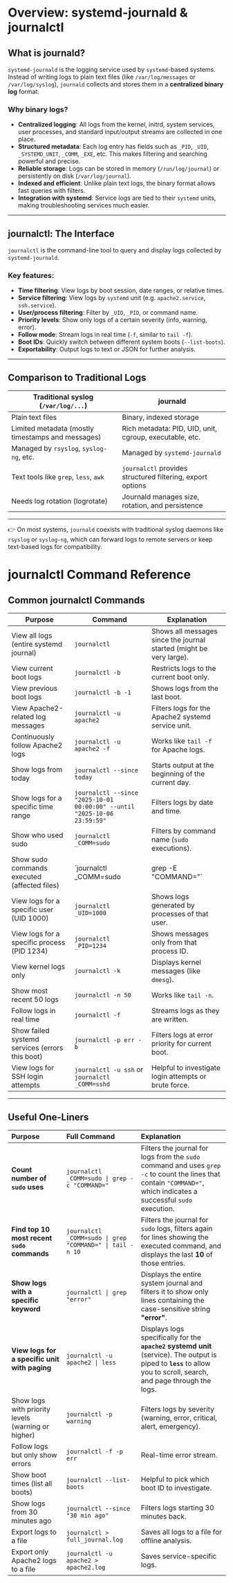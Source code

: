 # Overview: systemd-journald & journalctl

## What is journald?
`systemd-journald` is the logging service used by `systemd`-based systems.  
Instead of writing logs to plain text files (like `/var/log/messages` or `/var/log/syslog`), `journald` collects and stores them in a **centralized binary log** format.

### Why binary logs?
- **Centralized logging**: All logs from the kernel, initrd, system services, user processes, and standard input/output streams are collected in one place.
- **Structured metadata**: Each log entry has fields such as `_PID`, `_UID`, `_SYSTEMD_UNIT`, `_COMM`, `_EXE`, etc. This makes filtering and searching powerful and precise.
- **Reliable storage**: Logs can be stored in memory (`/run/log/journal`) or persistently on disk (`/var/log/journal`).
- **Indexed and efficient**: Unlike plain text logs, the binary format allows fast queries with filters.
- **Integration with systemd**: Service logs are tied to their `systemd` units, making troubleshooting services much easier.

---

## journalctl: The Interface
`journalctl` is the command-line tool to query and display logs collected by `systemd-journald`.

### Key features:
- **Time filtering**: View logs by boot session, date ranges, or relative times.
- **Service filtering**: View logs by `systemd` unit (e.g. `apache2.service`, `ssh.service`).
- **User/process filtering**: Filter by `_UID`, `_PID`, or command name.
- **Priority levels**: Show only logs of a certain severity (info, warning, error).
- **Follow mode**: Stream logs in real time (`-f`, similar to `tail -f`).
- **Boot IDs**: Quickly switch between different system boots (`--list-boots`).
- **Exportability**: Output logs to text or JSON for further analysis.

---

## Comparison to Traditional Logs
| Traditional syslog (`/var/log/...`) | journald |
|-------------------------------------|----------|
| Plain text files | Binary, indexed storage |
| Limited metadata (mostly timestamps and messages) | Rich metadata: PID, UID, unit, cgroup, executable, etc. |
| Managed by `rsyslog`, `syslog-ng`, etc. | Managed by `systemd-journald` |
| Text tools like `grep`, `less`, `awk` | `journalctl` provides structured filtering, export options |
| Needs log rotation (logrotate) | Journald manages size, rotation, and persistence |

---

👉 On most systems, `journald` coexists with traditional syslog daemons like `rsyslog` or `syslog-ng`, which can forward logs to remote servers or keep text-based logs for compatibility.

# journalctl Command Reference

## Common journalctl Commands

| Purpose | Command | Explanation |
|---------|---------|-------------|
| View all logs (entire systemd journal) | `journalctl` | Shows all messages since the journal started (might be very large). |
| View current boot logs | `journalctl -b` | Restricts logs to the current boot only. |
| View previous boot logs | `journalctl -b -1` | Shows logs from the last boot. |
| View Apache2-related log messages | `journalctl -u apache2` | Filters logs for the Apache2 systemd service unit. |
| Continuously follow Apache2 logs | `journalctl -u apache2 -f` | Works like `tail -f` for Apache logs. |
| Show logs from today | `journalctl --since today` | Starts output at the beginning of the current day. |
| Show logs for a specific time range | `journalctl --since "2025-10-01 00:00:00" --until "2025-10-06 23:59:59"` | Filters logs by date and time. |
| Show who used sudo | `journalctl _COMM=sudo` | Filters by command name (`sudo` executions). |
| Show sudo commands executed (affected files) | `journalctl _COMM=sudo | grep -E "COMMAND="` | Displays sudo commands executed, useful to see which files were targeted. |
| View logs for a specific user (UID 1000) | `journalctl _UID=1000` | Shows logs generated by processes of that user. |
| View logs for a specific process (PID 1234) | `journalctl _PID=1234` | Shows messages only from that process ID. |
| View kernel logs only | `journalctl -k` | Displays kernel messages (like `dmesg`). |
| Show most recent 50 logs | `journalctl -n 50` | Works like `tail -n`. |
| Follow logs in real time | `journalctl -f` | Streams logs as they are written. |
| Show failed systemd services (errors this boot) | `journalctl -p err -b` | Filters logs at error priority for current boot. |
| View logs for SSH login attempts | `journalctl -u ssh` or `journalctl _COMM=sshd` | Helpful to investigate login attempts or brute force. |

---

## Useful One-Liners

| Purpose | Full Command | Explanation |
| :--- | :--- | :--- |
| **Count number of `sudo` uses** | `journalctl _COMM=sudo \| grep -c "COMMAND="` | Filters the journal for logs from the `sudo` command and uses `grep -c` to count the lines that contain `"COMMAND="`, which indicates a successful `sudo` execution. |
| **Find top 10 most recent `sudo` commands** | `journalctl _COMM=sudo \| grep "COMMAND=" \| tail -n 10` | Filters the journal for `sudo` logs, filters again for lines showing the executed command, and displays the last **10** of those entries. |
| **Show logs with a specific keyword** | `journalctl \| grep "error"` | Displays the entire system journal and filters it to show only lines containing the case-sensitive string **"error"**. |
| **View logs for a specific unit with paging** | `journalctl -u apache2 \| less` | Displays logs specifically for the **`apache2` systemd unit** (service). The output is piped to **`less`** to allow you to scroll, search, and page through the logs. || View logs for a specific unit with paging | `journalctl -u apache2 | less` | Easier navigation with `less`. |
| Show logs with priority levels (warning or higher) | `journalctl -p warning` | Filters logs by severity (warning, error, critical, alert, emergency). |
| Follow logs but only show errors | `journalctl -f -p err` | Real-time error stream. |
| Show boot times (list all boots) | `journalctl --list-boots` | Helpful to pick which boot ID to investigate. |
| Show logs from 30 minutes ago | `journalctl --since "30 min ago"` | Filters logs starting 30 minutes back. |
| Export logs to a file | `journalctl > full_journal.log` | Saves all logs to a file for offline analysis. |
| Export only Apache2 logs to a file | `journalctl -u apache2 > apache2.log` | Saves service-specific logs. |
